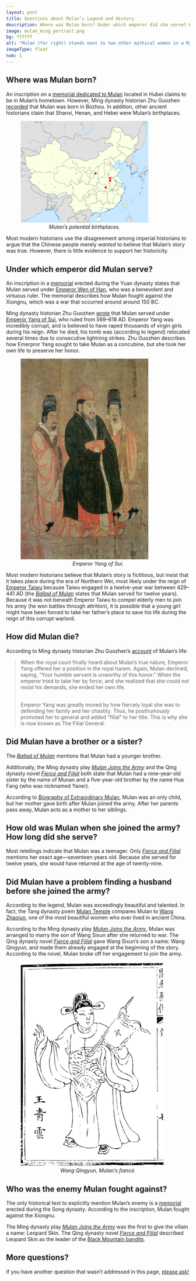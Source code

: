 ```yaml
---
layout: post
title: Questions about Mulan’s Legend and History
description: Where was Mulan born? Under which emperor did she serve? How did she die? Did she have a brother or a sister? How old was she when she joined the army?
image: mulan_ming_portrait.png
bg: ffffff
alt: "Mulan (far right) stands next to two other mythical women in a Ming dynasty portrait (Public domain)."
imageType: float
num: 1
---
```


<h2>Where was Mulan born?</h2>

An inscription on a [memorial dedicated to Mulan](/pages/yuan/memorial_filial_general) located in Hubei claims to be in Mulan’s hometown. However, Ming dynasty historian Zhu Guozhen [recorded](/pages/ming/women_generals) that Mulan was born in Bozhou. In addition, other ancient historians claim that Shanxi, Henan, and Hebei were Mulan’s birthplaces.

<figure  class="float right" style="max-width: 350px;" >
	<img  class="fillimg" style="max-width: 350px;" src="/assets/images/articles/faq/mulan_birthplaces.png" alt="Mulan’s potential birthplaces." />
	<figcaption style="text-align: center;"><i>Mulan’s potential birthplaces.</i></figcaption>
</figure>

Most modern historians use the disagreement among imperial historians to argue that the Chinese people merely *wanted* to believe that Mulan’s story was true. However, there is little evidence to support her historicity.

<h2>Under which emperor did Mulan serve?</h2>

An inscription in a [memorial](/pages/yuan/memorial_filial_general) erected during the Yuan dynasty states that Mulan served under [Emperor Wen of Han](https://en.wikipedia.org/wiki/Emperor_Wen_of_Han), who was a benevolent and virtuous ruler. The memorial describes how Mulan fought against the Xiongnu, which was a war that occurred around around 150 BC.

Ming dynasty historian Zhu Guozhen [wrote](/pages/ming/women_generals) that Mulan served under [Emperor Yang of Sui](https://en.wikipedia.org/wiki/Emperor_Yang_of_Sui), who ruled from 569–618 AD. Emperor Yang was incredibly corrupt, and is believed to have raped thousands of virgin girls during his reign. After he died, his tomb was (according to legend) relocated several times due to consecutive lightning strikes. Zhu Guozhen describes how Emerpror Yang sought to take Mulan as a concubine, but she took her own life to preserve her honor.

<figure  class="float left" style="max-width: 450px;" >
	<img  class="fillimg" style="max-width: 350px;" src="/assets/images/articles/faq/emperor_yang_of_sui.jpg" alt="Emperor Yang of Sui." />
	<figcaption style="text-align: center;"><i>Emperor Yang of Sui.</i></figcaption>
</figure>

Most modern historians believe that Mulan’s story is fictitious, but insist that it takes place during the era of Northern Wei, most likely under the reign of [Emperor Taiwu](https://en.wikipedia.org/wiki/Emperor_Taiwu_of_Northern_Wei) because Taiwu engaged in a twelve-year war between 429–441 AD (the *[Ballad of Mulan](/pages/northern_wei/ballad_of_mulan)* states that Mulan served for twelve years). Because it was not beneath Emperor Taiwu to compel elderly men to join his army (he won battles through attrition), it is possible that a young girl might have been forced to take her father’s place to save his life during the reign of this corrupt warlord.

<h2>How did Mulan die?</h2>

According to Ming dynasty historian Zhu Guozhen’s [account](/pages/ming/women_generals) of Mulan’s life:

<blockquote>
When the royal court finally heard about Mulan’s true nature, Emperor Yang offered her a position in the royal harem. Again, Mulan declined, saying, “Your humble servant is unworthy of this honor.” When the emperor tried to take her by force, and she realized that she could not resist his demands, she ended her own life.<br /><br />

Emperor Yang was greatly moved by how fiercely loyal she was to defending her family and her chastity. Thus, he posthumously promoted her to general and added “filial” to her title. This is why she is now known as The Filial General.
</blockquote>

<h2>Did Mulan have a brother or a sister?</h2>

The *[Ballad of Mulan](/pages/northern_wei/ballad_of_mulan)* mentions that Mulan had a younger brother.

Additionally, the Ming dynasty play *[Mulan Joins the Army](/pages/ming/mulan_joins_the_army_xu_wei)* and the Qing dynasty novel *[Fierce and Filial](/pages/qing/fierce_and_filial)* both state that Mulan had a nine-year-old sister by the name of Munan and a five-year-old brother by the name Hua Fang (who was nicknamed Yaoer).

According to [Biography of Extraordinary Mulan](/pages/qing/biography_of_extraordinary_mulan), Mulan was an only child, but her mother gave birth after Mulan joined the army. After her parents pass away, Mulan acts as a mother to her siblings.

<h2>How old was Mulan when she joined the army? How long did she serve?</h2>

Most retellings indicate that Mulan was a teenager. Only *[Fierce and Filial](/pages/qing/fierce_and_filial)* mentions her exact age—seventeen years old. Because she served for twelve years, she would have returned at the age of twenty-nine.

<h2>Did Mulan have a problem finding a husband before she joined the army?</h2>

According to the legend, Mulan was exceedingly beautiful and talented. In fact, the Tang dynasty poem [Mulan Temple](/pages/tang/mulan_temple_du_mu) compares Mulan to [Wang Zhaojun](https://www.theepochtimes.com/wang-zhaojun-beauty-of-peace_1069045.html), one of the most beautiful women who ever lived in ancient China.

According to the Ming dynasty play *[Mulan Joins the Army](/pages/ming/mulan_joins_the_army_xu_wei)*, Mulan was arranged to marry the son of Wang Sixun after she returned to war. The Qing dynasty novel *[Fierce and Filial](/pages/qing/fierce_and_filial)* gave Wang Sixun’s son a name: Wang Qingyun, and made them already engaged at the beginning of the story. According to the novel, Mulan broke off her engagement to join the army.

<figure class="float right" style="max-width:450px;">
<img class="fillimg" src="/assets/images/articles/fiercely_filial/wang_qingyun_hua_mulans_fiance.png" alt="Wang Qingyun, Mulan's fiance. Included as an illustration in an early woodblock printing of Fierce and Filial." />
<figcaption style="text-align: center;"><i>Wang Qingyun, Mulan’s fianc&eacute;.</i></figcaption>
</figure>

<h2>Who was the enemy Mulan fought against?</h2>

The only historical text to explicitly mention Mulan’s enemy is a [memorial](/pages/yuan/memorial_filial_general) erected during the Song dynasty. According to the inscription, Mulan fought against the Xiongnu.

The Ming dynasty play *[Mulan Joins the Army](/pages/ming/mulan_joins_the_army_xu_wei)* was the first to give the villain a name: Leopard Skin. The Qing dynasty novel *[Fierce and Filial](/pages/qing/fierce_and_filial)* described Leopard Skin as the leader of the [Black Mountain bandits](https://en.wikipedia.org/wiki/Heishan_Bandits).

<h2>More questions?</h2>

If you have another question that wasn’t addressed in this page, [please ask!](/pages/overview/ask_question)

<script type="text/javascript" src="/assets/js/float.js"></script>
